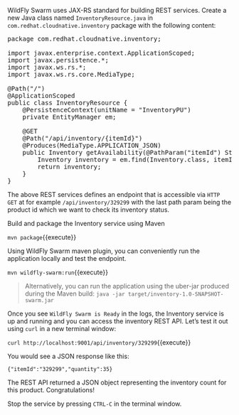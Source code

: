 WildFly Swarm uses JAX-RS standard for building REST services. Create a new Java class named 
`InventoryResource.java` in `com.redhat.cloudnative.inventory` package with the following content:

<pre class="file" data-filename="./src/main/java/com/redhat/cloudnative/inventory/InventoryResource.java" data-target="replace">
package com.redhat.cloudnative.inventory;

import javax.enterprise.context.ApplicationScoped;
import javax.persistence.*;
import javax.ws.rs.*;
import javax.ws.rs.core.MediaType;

@Path("/")
@ApplicationScoped
public class InventoryResource {
    @PersistenceContext(unitName = "InventoryPU")
    private EntityManager em;

    @GET
    @Path("/api/inventory/{itemId}")
    @Produces(MediaType.APPLICATION_JSON)
    public Inventory getAvailability(@PathParam("itemId") String itemId) {
        Inventory inventory = em.find(Inventory.class, itemId);
        return inventory;
    }
}
</pre>

The above REST services defines an endpoint that is accessible via `HTTP GET` at 
for example `/api/inventory/329299` with 
the last path param being the product id which we want to check its inventory status.

Build and package the Inventory service using Maven

`mvn package`{{execute}}

Using WildFly Swarm maven plugin, you can conveniently run the application locally and test the endpoint.

`mvn wildfly-swarm:run`{{execute}}

> Alternatively, you can run the application using the uber-jar produced during the Maven build: `java -jar target/inventory-1.0-SNAPSHOT-swarm.jar`

Once you see `WildFly Swarm is Ready` in the logs, the Inventory service is up and running and you can access the 
inventory REST API. Let’s test it out using `curl` in a new terminal window:

`curl http://localhost:9001/api/inventory/329299`{{execute}}

You would see a JSON response like this:
```
{"itemId":"329299","quantity":35}
```

The REST API returned a JSON object representing the inventory count for this product. Congratulations!

Stop the service by pressing `CTRL-C` in the terminal window.
